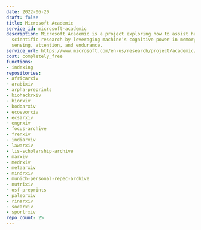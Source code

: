 ```yaml
---
date: 2022-06-20
draft: false
title: Microsoft Academic
service_id: microsoft-academic
description: Microsoft Academic is a project exploring how to assist human conducting
  scientific research by leveraging machine’s cognitive power in memory, computation,
  sensing, attention, and endurance.
service_url: https://www.microsoft.com/en-us/research/project/academic/
cost: completely_free
functions:
- indexing
repositories:
- africarxiv
- arabixiv
- arpha-preprints
- biohackrxiv
- biorxiv
- bodoarxiv
- ecoevorxiv
- ecsarxiv
- engrxiv
- focus-archive
- frenxiv
- indiarxiv
- lawarxiv
- lis-scholarship-archive
- marxiv
- medrxiv
- metaarxiv
- mindrxiv
- munich-personal-repec-archive
- nutrixiv
- osf-preprints
- paleorxiv
- rinarxiv
- socarxiv
- sportrxiv
repo_count: 25
---
```



